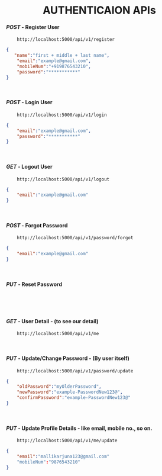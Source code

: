 <h1 align="center"><b>AUTHENTICAION APIs</b></h1>

#### ***POST*** - Register User 
```
    http://localhost:5000/api/v1/register 
```
```json
{
   "name":"first + middle + last name",
    "email":"example@gmail.com",
    "mobileNum":"+919876543210",
    "password":"***********"
}
```
<br />

#### ***POST*** - Login User
```
    http://localhost:5000/api/v1/login
```
```json
{
    "email":"example@gmail.com",
    "password":"***********"
}
```
<br />

#### ***GET*** - Logout User
```
    http://localhost:5000/api/v1/logout
```
```json
{
    "email":"example@gmail.com"
}
```
<br />

#### ***POST*** - Forgot Password
```
    http://localhost:5000/api/v1/password/forgot
```
```json
{
    "email":"example@gmail.com"
}
```
<br />

#### ***PUT*** - Reset Password
```
```
```json
```
<br />

#### ***GET*** - User Detail - (to see our detail)
```
    http://localhost:5000/api/v1/me
```
<br />


#### ***PUT*** - Update/Change Password - (By user itself)
```
    http://localhost:5000/api/v1/password/update
```
```json
{
    "oldPassword":"myOlderPassword",
    "newPassword":"example-PasswordNew123@",
    "confirmPassword":"example-PasswordNew123@"
}
```
<br />

#### ***PUT*** - Update Profile Details - like email, mobile no., so on.
```
    http://localhost:5000/api/v1/me/update
```
```json
{
    "email":"mallikarjuna123@gmail.com"
    "mobileNum":"9876543210"
}
```
<br />








<!-- Sample  -->
<!-- #### Heading
```
    http://localhost:5000/api/v1/
```
```json
```
<br /> -->

